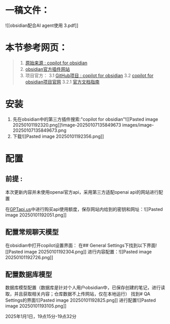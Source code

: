 # 一稿文件：
![[obsidian配合AI agent使用 3.pdf]]

# 本节参考网页：

> 1. [原始来源 : copilot for obsidian](https://www.google.com/search?q=copilot+for+obsidian&gs_lcrp=EgZjaHJvbWUqBwgBEAAYgAQyBggAEEUYOTIHCAEQABiABDIKCAIQABiABBiiBDIKCAMQABiABBiiBDIKCAQQABiABBiiBDIHCAUQABjvBTIHCAYQABjvBdIBCTEyMzk4ajBqMagCALACAA)
> 2. [obsidian官方插件网站](https://obsidian.md/plugins?search=copilot#)
> 3. 项目官方：
> 3.1 [GitHub项目 : copilot for obsidian](https://github.com/logancyang/obsidian-copilot?tab=readme-ov-file)
> 3.2 [copilot for obsidian项目官网](https://www.obsidiancopilot.com/)
> 3.2.1 [官方文档指南](https://www.obsidiancopilot.com/en/docs)

# 安装
1. 先在obsidian中的第三方插件搜索:"copilot for obsidian"![[Pasted image 20250101192320.png]]!image-20250107135849673 images/image-20250107135849673.png
2. 下载![[Pasted image 20250101192356.png]]

# 配置

## 前提 : 
本次更新内容并未使用openai官方api，采用第三方适配openai api的网站进行配置

在[GPTapi.us](https://www.gptapi.us/)中进行购买api使用额度，保存网站内给到的密钥和网址：![[Pasted image 20250101192051.png]]
## 配置常规聊天模型
在obsidian中打开copilot设置界面：
在## General Settings下找到以下界面![[Pasted image 20250101192304.png]]
进行内容配置：![[Pasted image 20250101192726.png]]

## 配置数据库模型
数据库模型配置（数据库是针对个人用户obsidian中，已保存创建的笔记，进行读取，并且获取相关内容；仓库数据不上传网站，仅在本地运行）
找到# QA Settings的界面![[Pasted image 20250101192825.png]]
进行配置![[Pasted image 20250101193105.png]]


2025年1月1日，19点15分-19点32分